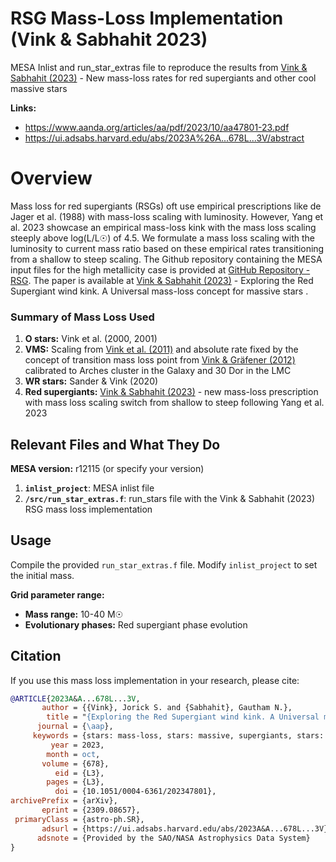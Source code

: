 # RSG Mass-Loss Implementation (Vink & Sabhahit 2023)

MESA Inlist and run_star_extras file to reproduce the results from [Vink & Sabhahit (2023)](https://ui.adsabs.harvard.edu/abs/2023A%26A...678L...3V/abstract) - New mass-loss rates for red supergiants and other cool massive stars

**Links:**
- https://www.aanda.org/articles/aa/pdf/2023/10/aa47801-23.pdf
- https://ui.adsabs.harvard.edu/abs/2023A%26A...678L...3V/abstract

# Overview

Mass loss for red supergiants (RSGs) oft use empirical prescriptions like de Jager et al. (1988) with mass-loss scaling with luminosity. However, Yang et al. 2023 showcase an empirical mass-loss kink with the mass loss scaling steeply above log(L/L☉) of 4.5. We formulate a mass loss scaling with the luminosity to current mass ratio based on these empirical rates transitioning from a shallow to steep scaling. The Github repository containing the MESA input files for the high metallicity case is provided at <a href="https://github.com/Apophis-1/" target="_blank">GitHub Repository - RSG</a>. The paper is available at <a href="https://ui.adsabs.harvard.edu/abs/2023A%26A...678L...3V/abstract" target="_blank">Vink & Sabhahit (2023)</a> - Exploring the Red Supergiant wind kink. A Universal mass-loss concept for massive stars .


### Summary of Mass Loss Used

1. **O stars:** Vink et al. (2000, 2001)
2. **VMS:** Scaling from [Vink et al. (2011)](https://ui.adsabs.harvard.edu/abs/2011A%26A...531A.132V/abstract) and absolute rate fixed by the concept of transition mass loss point from [Vink & Gräfener (2012)](https://ui.adsabs.harvard.edu/abs/2012ApJ...751L..34V/abstract) calibrated to Arches cluster in the Galaxy and 30 Dor in the LMC
3. **WR stars:** Sander & Vink (2020)
4. **Red supergiants:** [Vink & Sabhahit (2023)](https://ui.adsabs.harvard.edu/abs/2023A%26A...678L...3V/abstract) - new mass-loss prescription with mass loss scaling switch from shallow to steep following Yang et al. 2023


## Relevant Files and What They Do

**MESA version:** r12115 (or specify your version)

1. **`inlist_project`**: MESA inlist file
2. **`/src/run_star_extras.f`**: run_stars file with the Vink & Sabhahit (2023) RSG mass loss implementation

## Usage

Compile the provided `run_star_extras.f` file. Modify `inlist_project` to set the initial mass. 

**Grid parameter range:**
- **Mass range:** 10-40 M☉ 
- **Evolutionary phases:** Red supergiant phase evolution
  
## Citation

If you use this mass loss implementation in your research, please cite:
```bibtex
@ARTICLE{2023A&A...678L...3V,
       author = {{Vink}, Jorick S. and {Sabhahit}, Gautham N.},
        title = "{Exploring the Red Supergiant wind kink. A Universal mass-loss concept for massive stars}",
      journal = {\aap},
     keywords = {stars: mass-loss, stars: massive, supergiants, stars: evolution, Astrophysics - Solar and Stellar Astrophysics, Astrophysics - Astrophysics of Galaxies, Astrophysics - High Energy Astrophysical Phenomena},
         year = 2023,
        month = oct,
       volume = {678},
          eid = {L3},
        pages = {L3},
          doi = {10.1051/0004-6361/202347801},
archivePrefix = {arXiv},
       eprint = {2309.08657},
 primaryClass = {astro-ph.SR},
       adsurl = {https://ui.adsabs.harvard.edu/abs/2023A&A...678L...3V},
      adsnote = {Provided by the SAO/NASA Astrophysics Data System}
}

